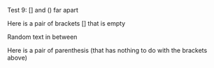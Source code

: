 Test 9: [] and () far apart

Here is a pair of brackets [] that is empty

Random text in between

Here is a pair of parenthesis (that has nothing to do with the brackets above)